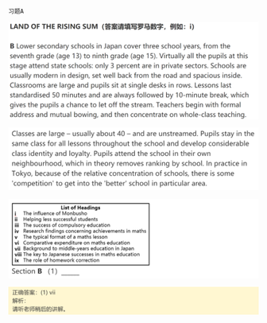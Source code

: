 `习题A`

![image-20240622032510229](assets/6.阅读L6配对题技巧篇2/image-20240622032510229.png)

![image-20240622032520538](assets/6.阅读L6配对题技巧篇2/image-20240622032520538.png)

![image-20240622032530485](assets/6.阅读L6配对题技巧篇2/image-20240622032530485.png)

![image-20240622032539630](assets/6.阅读L6配对题技巧篇2/image-20240622032539630.png)